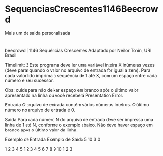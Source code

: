 # SequenciasCrescentes1146Beecrowd
 Mais um de saida personalisada
#
#
beecrowd | 1146
Sequências Crescentes
Adaptado por Neilor Tonin, URI  Brasil

Timelimit: 2
Este programa deve ler uma variável inteira X inúmeras vezes (deve parar quando o valor no arquivo de entrada for igual a zero). Para cada valor lido imprima a sequência de 1 até X, com um espaço entre cada número e seu sucessor.

Obs: cuide para não deixar espaço em branco após o último valor apresentado na linha ou você receberá Presentation Error.

Entrada
O arquivo de entrada contém vários números inteiros. O último número no arquivo de entrada é 0.

Saída
Para cada número N do arquivo de entrada deve ser impressa uma linha de 1 até N, conforme o exemplo abaixo. Não deve haver espaço em branco após o último valor da linha.

Exemplo de Entrada	Exemplo de Saída
5
10
3
0

1 2 3 4 5
1 2 3 4 5 6 7 8 9 10
1 2 3
